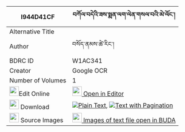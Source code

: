 |I944D41CF|བཀོལ་བདེའི་ཟས་སྨན་ལག་ལེན་གསལ་བའི་མེ་ལོང་། 
| --- | --- 
|Alternative Title |
|Author| བསོད་ནམས་ཚེ་རིང་།
|BDRC ID | W1AC341
|Creator | Google OCR
|Number of Volumes| 1
|<img width="25" src="https://img.icons8.com/color/25/000000/edit-property.png">Edit Online| [<img width="25" src="https://avatars.githubusercontent.com/u/45091458?s=200&v=4"> Open in Editor](http://editor.openpecha.org/I944D41CF)
|<img width="25" src="https://img.icons8.com/fluent/48/000000/download-2.png"/>  Download | [![](https://img.icons8.com/color/20/000000/txt.png)Plain Text](https://github.com/Openpecha/I944D41CF/releases/download/v1/kolde_i_ze_men_laklen_salwa_i__plain_I944D41CF.zip), [![](https://img.icons8.com/color/20/000000/txt.png)Text with Pagination](https://github.com/Openpecha/I944D41CF/releases/download/v1/kolde_i_ze_men_laklen_salwa_i__pages_I944D41CF.zip)
|<img width="25" src="https://img.icons8.com/plasticine/100/000000/pictures-folder.png"/>  Source Images | [<img width="25" src="https://library.bdrc.io/icons/BUDA-small.svg"> Images of text file open in BUDA](https://library.bdrc.io/show/bdr:W1AC341)